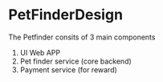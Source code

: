 # PetFinderDesign

The Petfinder consits of 3 main components
1. UI Web APP 
2. Pet finder service (core backend)
3. Payment service (for reward)
